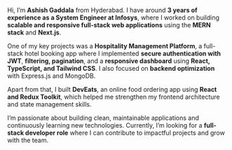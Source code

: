 Hi, I’m **Ashish Gaddala** from Hyderabad. I have around **3 years of experience as a System Engineer at Infosys**, where I worked on building **scalable and responsive full-stack web applications** using the **MERN stack** and **Next.js**.

One of my key projects was a **Hospitality Management Platform**, a full-stack hotel booking app where I implemented **secure authentication with JWT**, **filtering, pagination**, and a **responsive dashboard** using **React, TypeScript, and Tailwind CSS**. I also focused on **backend optimization** with Express.js and MongoDB.

Apart from that, I built **DevEats**, an online food ordering app using **React and Redux Toolkit**, which helped me strengthen my frontend architecture and state management skills.

I’m passionate about building clean, maintainable applications and continuously learning new technologies. Currently, I’m looking for a **full-stack developer role** where I can contribute to impactful projects and grow with the team.